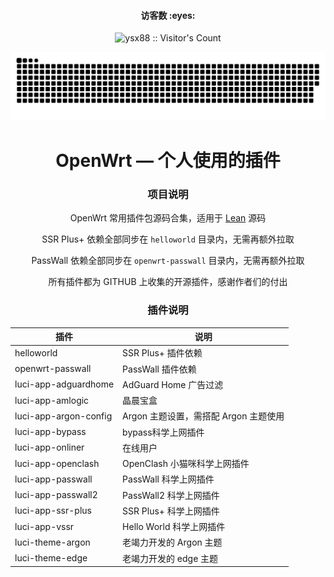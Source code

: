 <h4 align="center">访客数 :eyes:</h4>

<p align="center"><img src="https://profile-counter.glitch.me/ysx88/count.svg" alt="ysx88 :: Visitor's Count" /></p>
   
![](https://raw.githubusercontent.com/ysx88/ysx88/main/assets/github-snake.svg)
<div align="center">
<h1>OpenWrt — 个人使用的插件</h1>

### 项目说明
 OpenWrt 常用插件包源码合集，适用于 [Lean](https://github.com/coolsnowwolf/lede) 源码
   
 SSR Plus+ 依赖全部同步在 `helloworld` 目录内，无需再额外拉取

 PassWall 依赖全部同步在 `openwrt-passwall` 目录内，无需再额外拉取

 所有插件都为 GITHUB 上收集的开源插件，感谢作者们的付出

### 插件说明
| 插件 | 说明 |
| ------------- | ------------- |
| helloworld | SSR Plus+ 插件依赖 |
| openwrt-passwall | PassWall 插件依赖 |
| luci-app-adguardhome | AdGuard Home 广告过滤 |
| luci-app-amlogic | 晶晨宝盒 |
| luci-app-argon-config | Argon 主题设置，需搭配 Argon 主题使用 |
| luci-app-bypass |bypass科学上网插件 |
| luci-app-onliner | 在线用户 |
| luci-app-openclash | OpenClash 小猫咪科学上网插件 |
| luci-app-passwall | PassWall 科学上网插件 |
| luci-app-passwall2 | PassWall2 科学上网插件 |
| luci-app-ssr-plus | SSR Plus+ 科学上网插件 |
| luci-app-vssr | Hello World 科学上网插件 |
| luci-theme-argon | 老竭力开发的 Argon 主题 |
| luci-theme-edge | 老竭力开发的 edge 主题 |
</div>
